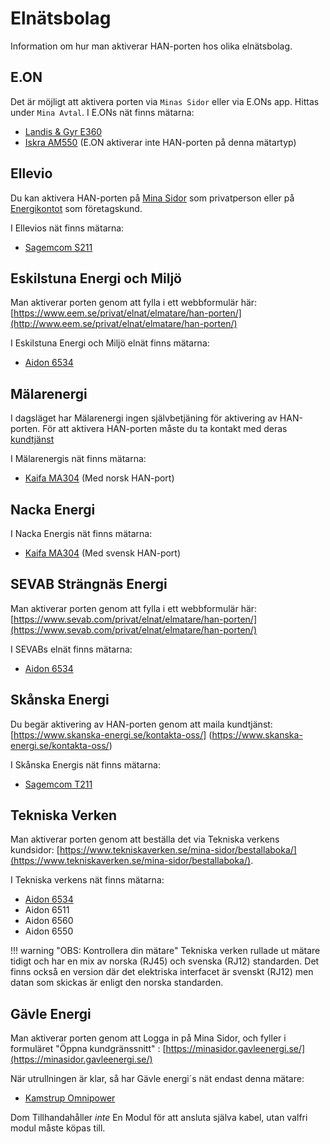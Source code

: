 # Elnätsbolag

Information om hur man aktiverar HAN-porten hos olika elnätsbolag. 

## E.ON

Det är möjligt att aktivera porten via `Minas Sidor` eller via E.ONs app. Hittas under `Mina Avtal`. 
I E.ONs nät finns mätarna:

* [Landis & Gyr E360](matare.md#landis--gyr-e360)
* [Iskra AM550](matare.md#iskra-am550)  (E.ON aktiverar inte HAN-porten på denna mätartyp)

## Ellevio

Du kan aktivera HAN-porten på [Mina Sidor](https://www.ellevio.se/privat/mina-sidor/) 
som privatperson eller på [Energikontot](https://www.ellevio.se/privat/mina-sidor/) 
som företagskund.

I Ellevios nät finns mätarna:

* [Sagemcom S211](matare.md#sagemcom-s211)


## Eskilstuna Energi och Miljö 

Man aktiverar porten genom att fylla i ett webbformulär här: [https://www.eem.se/privat/elnat/elmatare/han-porten/](http://www.eem.se/privat/elnat/elmatare/han-porten/)

I Eskilstuna Energi och Miljö elnät finns mätarna:

* [Aidon 6534](matare.md#aidon-6534) 

## Mälarenergi

I dagsläget har Mälarenergi ingen självbetjäning för aktivering av HAN-porten.
För att aktivera HAN-porten måste du ta kontakt med deras [kundtjänst](https://www.malarenergi.se/kundcenter-privat/)

I Mälarenergis nät finns mätarna:

* [Kaifa MA304](matare.md#kaifa-ma304) (Med norsk HAN-port)

## Nacka Energi

I Nacka Energis nät finns mätarna:

* [Kaifa MA304](matare.md#kaifa-ma304) (Med svensk HAN-port)


## SEVAB Strängnäs Energi

Man aktiverar porten genom att fylla i ett webbformulär här: [https://www.sevab.com/privat/elnat/elmatare/han-porten/](https://www.sevab.com/privat/elnat/elmatare/han-porten/)

I SEVABs elnät finns mätarna:

* [Aidon 6534](matare.md#aidon-6534) 

## Skånska Energi

Du begär aktivering av HAN-porten genom att maila kundtjänst: [https://www.skanska-energi.se/kontakta-oss/] (https://www.skanska-energi.se/kontakta-oss/)

I Skånska Energis nät finns mätarna:

* [Sagemcom T211](matare.md#sagemcom-s211)

## Tekniska Verken

Man aktiverar porten genom att beställa det via Tekniska verkens kundsidor: [https://www.tekniskaverken.se/mina-sidor/bestallaboka/](https://www.tekniskaverken.se/mina-sidor/bestallaboka/).

I Tekniska verkens nät finns mätarna:

* [Aidon 6534](matare.md#aidon-6534)
* Aidon 6511
* Aidon 6560
* Aidon 6550

!!! warning "OBS: Kontrollera din mätare"
    Tekniska verken rullade ut mätare tidigt och har en mix av norska (RJ45) och svenska (RJ12) standarden.
    Det finns också en version där det elektriska interfacet är svenskt (RJ12) men datan som skickas är enligt den norska standarden.


## Gävle Energi

Man aktiverar porten genom att Logga in på Mina Sidor, och fyller i formuläret "Öppna kundgränssnitt" : [https://minasidor.gavleenergi.se/](https://minasidor.gavleenergi.se/)

När utrullningen är klar, så har Gävle energi´s nät endast denna mätare:

* [Kamstrup Omnipower](matare.md#Kamstrup-Omnipower)

Dom Tillhandahåller _inte_ En Modul för att ansluta själva kabel, utan valfri modul måste köpas till.
